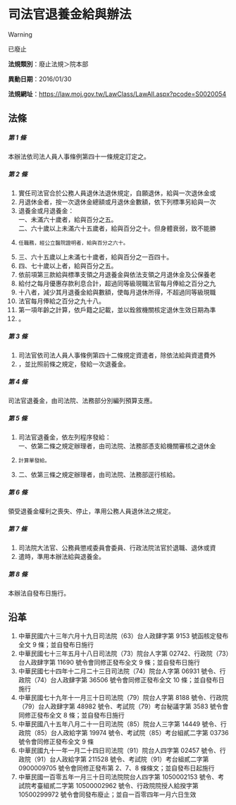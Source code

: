# 司法官退養金給與辦法


> [!WARNING]
> 已廢止


**法規類別**：廢止法規＞院本部

**異動日期**：2016/01/30  

**法規網址**：https://law.moj.gov.tw/LawClass/LawAll.aspx?pcode=S0020054



## 法條
##### 第 1 條
本辦法依司法人員人事條例第四十一條規定訂定之。

##### 第 2 條
1. 實任司法官合於公務人員退休法退休規定，自願退休，給與一次退休金或
1. 月退休金者，按一次退休金總額或月退休金數額，依下列標準另給與一次
1. 退養金或月退養金：  
一、未滿六十歲者，給與百分之五。  
二、六十歲以上未滿六十五歲者，給與百分之十。但身體衰弱，致不能勝
1.     任職務，經公立醫院證明者，給與百分之六十。
1. 三、六十五歲以上未滿七十歲者，給與百分之一百四十。
1. 四、七十歲以上者，給與百分之五。
1. 依前項第三款給與標準支領之月退養金與依法支領之月退休金及公保養老
1. 給付之每月優惠存款利息合計，超過同等級現職法官每月俸給之百分之九
1. 十八者，減少其月退養金給與數額，使每月退休所得，不超過同等級現職
1. 法官每月俸給之百分之九十八。
1. 第一項年齡之計算，依戶籍之記載，並以銓敘機關核定退休生效日期為準
1. 。

##### 第 3 條
1. 司法官依司法人員人事條例第四十二條規定資遣者，除依法給與資遣費外
1. ，並比照前條之規定，發給一次退養金。

##### 第 4 條
司法官退養金，由司法院、法務部分別編列預算支應。

##### 第 5 條
1. 司法官退養金，依左列程序發給：  
一、依第二條之規定辦理者，由司法院、法務部憑支給機關審核之退休金
1.     計算單發給。
1. 二、依第三條之規定辦理者，由司法院、法務部逕行核給。

##### 第 6 條
領受退養金權利之喪失、停止，準用公務人員退休法之規定。

##### 第 7 條
1. 司法院大法官、公務員懲戒委員會委員、行政法院法官於退職、退休或資
1. 遣時，準用本辦法給與退養金。

##### 第 8 條
本辦法自發布日施行。

## 沿革
1. 中華民國六十三年六月十九日司法院（63）台人政肆字第 9153 號函核定發布全文 9  條；並自發布日施行
1. 中華民國七十三年五月十八日司法院（73）院台人字第 02742、行政院（73）台人政肆字第 11690  號令會同修正發布全文 9  條；並自發布日施行
1. 中華民國七十四年十二月二十三日司法院（74）院台人字第 06931  號令、行政院（74）台人政肆字第 36506  號令會同修正發布全文 10 條；並自發布日施行
1. 中華民國七十九年十一月三十日司法院（79）院台人字第 8188 號令、行政院（79）台人政肆字第 48982  號令、考試院（79）考台秘議字第 3583 號令會同修正發布全文 8  條；並自發布日施行
1. 中華民國八十五年八月二十一日司法院（85）院台人三字第 14449  號令、行政院（85）台人政給字第 19974  號令、考試院（85）考台組貳二字第 03736  號令會同修正發布全文 9  條
1. 中華民國九十一年一月二十四日司法院（91）院台人四字第 02457  號令、行政院（91）台人政給字第 211528 號令、考試院（91）考台組貳二字第 0900009705 號令會同修正發布第 2、7、8  條條文；並自發布日起施行
1. 中華民國一百零五年一月三十日司法院院台人四字第 1050002153 號令、考試院考臺組貳二字第 10500002962  號令、行政院院授人給揆字第10500299972 號令會同發布廢止；並自一百零四年一月六日生效
